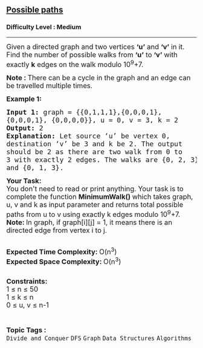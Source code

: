<h2><a href="https://practice.geeksforgeeks.org/problems/possible-paths3834/1?page=3&category[]=Graph&sortBy=submissions">Possible paths</a></h2><h3>Difficulty Level : Medium</h3><hr><div class="problems_problem_content__Xm_eO"><p><span style="font-size:18px">Given a directed graph and two vertices <strong>‘u’</strong> and <strong>‘v’</strong> in it. Find the number of possible walks from <strong>‘u’</strong> to <strong>‘v’</strong> with exactly <strong>k</strong> edges on the walk modulo 10<sup>9</sup>+7.</span></p>

<p><span style="font-size:18px"><strong>Note :&nbsp;</strong>There can be a cycle in the graph and an edge can be travelled multiple times.</span></p>

<p><span style="font-size:18px"><strong>Example 1:</strong></span></p>

<pre><span style="font-size:18px"><strong>Input 1: </strong>graph = {{0,1,1,1},{0,0,0,1}, 
{0,0,0,1}, {0,0,0,0}}, u = 0, v = 3, k = 2
<strong>Output: </strong>2
<strong>Explanation: </strong>Let source ‘u’ be vertex 0, 
destination ‘v’ be 3 and k be 2. The output 
should be 2 as there are two walk from 0 to 
3 with exactly 2 edges. The walks are {0, 2, 3}
and {0, 1, 3}.</span>
<img alt="" src="http://d1hyf4ir1gqw6c.cloudfront.net/wp-content/uploads/graph1.png">
</pre>

<p><span style="font-size:18px"><strong>Your Task:</strong><br>
You don't need to read or print anything. Your task is to complete the function&nbsp;<strong>MinimumWalk()&nbsp;</strong>which takes graph, u, v and k as input parameter and returns total possible paths from u to v using exactly k edges modulo 10<sup>9</sup>+7.</span><br>
<span style="font-size:18px"><strong>Note:&nbsp;</strong>In graph, if graph[i][j] = 1, it means there is an directed edge from vertex i to j.</span><br>
&nbsp;</p>

<p><span style="font-size:18px"><strong>Expected Time Complexity:&nbsp;</strong>O(n<sup>3</sup>)<br>
<strong>Expected Space Complexity:&nbsp;</strong>O(n<sup>3</sup>)</span><br>
&nbsp;</p>

<p><span style="font-size:18px"><strong>Constraints:</strong><br>
1 ≤ n ≤ 50<br>
1 ≤ k ≤ n<br>
0 ≤ u, v ≤ n-1</span></p>
</div><br><p><span style=font-size:18px><strong>Topic Tags : </strong><br><code>Divide and Conquer</code>&nbsp;<code>DFS</code>&nbsp;<code>Graph</code>&nbsp;<code>Data Structures</code>&nbsp;<code>Algorithms</code>&nbsp;
